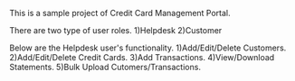 This is a sample project of Credit Card Management Portal. 

There are two type of user roles.
1)Helpdesk 
2)Customer

Below are the Helpdesk user's functionality.
1)Add/Edit/Delete Customers.
2)Add/Edit/Delete Credit Cards.
3)Add Transactions.
4)View/Download Statements.
5)Bulk Upload Cutomers/Transactions.